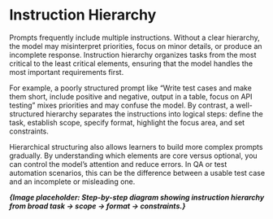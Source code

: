 <h1>Instruction Hierarchy</h1>
<p>
	Prompts frequently include multiple instructions. Without a clear hierarchy, the model may misinterpret priorities, focus on minor details, or produce an incomplete response. Instruction hierarchy organizes tasks from the most critical to the least critical elements, ensuring that the model handles the most important requirements first.
</p>
<p>
	For example, a poorly structured prompt like “Write test cases and make them short, include positive and negative, output in a table, focus on API testing” mixes priorities and may confuse the model. By contrast, a well-structured hierarchy separates the instructions into logical steps: define the task, establish scope, specify format, highlight the focus area, and set constraints.
</p>
<p>
	Hierarchical structuring also allows learners to build more complex prompts gradually. By understanding which elements are core versus optional, you can control the model’s attention and reduce errors. In QA or test automation scenarios, this can be the difference between a usable test case and an incomplete or misleading one.
</p>

<footer>
	<b><i>{Image placeholder: Step-by-step diagram showing instruction hierarchy from broad task → scope → format → constraints.}</i></b>
</footer>